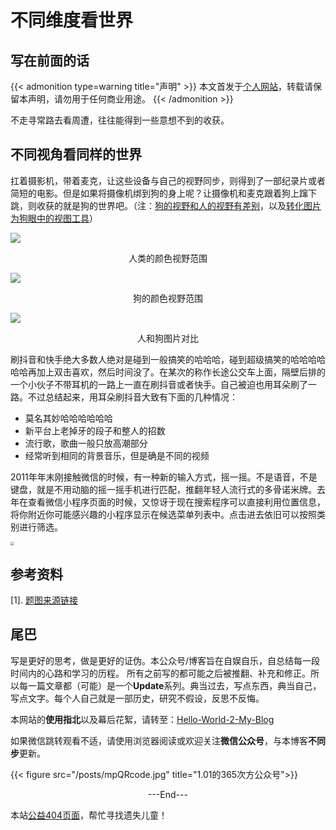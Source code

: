 # 不同维度看世界


<!--more-->


## 写在前面的话

{{< admonition  type=warning title="声明" >}}
本文首发于[个人网站](https://miaobingyi.com/)，转载请保留本声明，请勿用于任何商业用途。
{{< /admonition >}}


不走寻常路去看周遭，往往能得到一些意想不到的收获。

## 不同视角看同样的世界

扛着摄影机，带着麦克，让这些设备与自己的视野同步，则得到了一部纪录片或者简短的电影。但是如果将摄像机绑到狗的身上呢？让摄像机和麦克跟着狗上蹿下跳，则收获的就是狗的世界吧。（注：[狗的视野和人的视野有差别](https://dog-vision.com/)，以及[转化图片为狗眼中的视图工具](https://dog-vision.com/tool.php)）



![](https://miaobingyigithubio-1251360589.cos.ap-chengdu.myqcloud.com/hcolorline.png)

<center>人类的颜色视野范围</center>



![](https://miaobingyigithubio-1251360589.cos.ap-chengdu.myqcloud.com/dcolorline.png)

<center>狗的颜色视野范围</center>



![](https://miaobingyigithubio-1251360589.cos.ap-chengdu.myqcloud.com/v11.jpg)

<center>人和狗图片对比</center>



刷抖音和快手绝大多数人绝对是碰到一般搞笑的哈哈哈，碰到超级搞笑的哈哈哈哈哈哈再加上双击喜欢，然后时间没了。在某次的称作长途公交车上面，隔壁后排的一个小伙子不带耳机的一路上一直在刷抖音或者快手。自己被迫也用耳朵刷了一路。不过总结起来，用耳朵刷抖音大致有下面的几种情况：

- 莫名其妙哈哈哈哈哈哈
- 新平台上老掉牙的段子和整人的招数
- 流行歌，歌曲一般只放高潮部分
- 经常听到相同的背景音乐，但是确是不同的视频



2011年年末刚接触微信的时候，有一种新的输入方式，摇一摇。不是语音，不是键盘，就是不用动脑的摇一摇手机进行匹配，推翻年轻人流行式的多骨诺米牌。去年在查看微信小程序页面的时候，又惊讶于现在搜索程序可以直接利用位置信息，将你附近你可能感兴趣的小程序显示在候选菜单列表中。点击进去依旧可以按照类别进行筛选。

<img src="https://miaobingyigithubio-1251360589.cos.ap-chengdu.myqcloud.com/small-xiaochengxu.jpg" style="zoom:40%" />

## 参考资料

[1]. [题图来源链接](http://www.artyfactory.com/color_theory/color_theory_1.htm)

## 尾巴
写是更好的思考，做是更好的证伪。本公众号/博客旨在自娱自乐，自总结每一段时间内的心路和学习的历程。 所有之前写的都可能之后被推翻、补充和修正。所以每一篇文章都（可能）是一个**Update**系列。典当过去，写点东西，典当自己，写点文字。每个人自己就是一部历史，研究不假设，反思不反悔。

本网站的**使用指北**以及幕后花絮，请转至：[Hello-World-2-My-Blog](https://miaobingyi.com/2018/hello-my-own-website/)

如果微信跳转观看不适，请使用浏览器阅读或欢迎关注**微信公众号**，与本博客**不同步**更新。

{{< figure src="/posts/mpQRcode.jpg" title="1.01的365次方公众号">}}

<center>  ---End---  </center>

本站[公益404页面](https://miaobingyi.com/404)，帮忙寻找遗失儿童！
